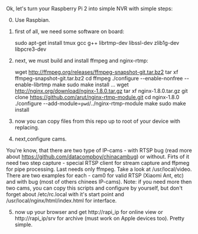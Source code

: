 Ok, let's turn your Raspberry Pi 2 into simple NVR with simple steps:

0. Use Raspbian.

1. first of all, we need some software on board:

    sudo apt-get install tmux gcc g++ librtmp-dev libssl-dev zlib1g-dev libpcre3-dev

2. next, we must build and install ffmpeg and nginx-rtmp:

    wget http://ffmpeg.org/releases/ffmpeg-snapshot-git.tar.bz2
    tar xf ffmpeg-snapshot-git.tar.bz2
    cd ffmpeg
    ./configure --enable-nonfree --enable-librtmp
    make
    sudo make install
    ...
    wget http://nginx.org/download/nginx-1.8.0.tar.gz
    tar xf nginx-1.8.0.tar.gz
    git clone https://github.com/arut/nginx-rtmp-module.git
    cd nginx-1.8.0
    ./configure --add-module=`pwd`/../nginx-rtmp-module
    make
    sudo make install

3. now you can copy files from this repo up to root of your device with replacing.

4. next,configure cams. 

 You're know, that there are two type of IP-cams - with RTSP bug (read more about https://github.com/datacompboy/chinacambug)  or without. 
 Firts of it need two step capture - special RTSP client for stream capture and ffpmeg for pipe processing.
 Last needs only ffmpeg. Take a look at /usr/local/video. There are two examples for each - cam0 for valid RTSP (Xiaomi Ant, etc) and with bug 
 (most of others chinees IP-cams). Note: if you need more then two cams, you can copy this scripts and configure by yourself, but don't forget about 
 /etc/rc.local with it's start point and /usr/local/nginx/html/index.html for interface.

5. now up your browser and get http://rapi_ip for online view or http://rapi_ip/srv for archive (must work on Apple devices too). Pretty simple.
